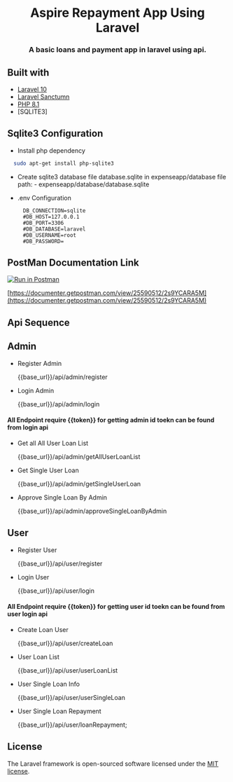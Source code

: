 
<h1 align="center">Aspire Repayment App Using Laravel </h1>
<h3 align="center">A basic loans and  payment app in laravel using api.</h3>

## Built with
- [Laravel 10](https://github.com/laravel/framework)
- [Laravel Sanctumn](https://github.com/laravel/sanctum)
- [PHP 8.1](https://www.php.net/releases/8.1/en.php)
- [SQLITE3]

## Sqlite3  Configuration
- Install php dependency  
```bash 
  sudo apt-get install php-sqlite3
  ```

- Create sqlite3 database file database.sqlite in expenseapp/database
  file path: - expenseapp/database/database.sqlite

- .env Configuration
```env
     DB_CONNECTION=sqlite  
     #DB_HOST=127.0.0.1  
     #DB_PORT=3306  
     #DB_DATABASE=laravel  
     #DB_USERNAME=root  
     #DB_PASSWORD=  
```

## PostMan Documentation Link  
[![Run in Postman](https://run.pstmn.io/button.svg)](https://documenter.getpostman.com/view/25590512/2s9YCARA5M)


[https://documenter.getpostman.com/view/25590512/2s9YCARA5M](https://documenter.getpostman.com/view/25590512/2s9YCARA5M)

## Api Sequence 

## Admin 

- Register Admin

    {{base_url}}/api/admin/register

- Login Admin

    {{base_url}}/api/admin/login

####   All Endpoint require  {{token}} for  getting admin id toekn can be found from login api

- Get all All User Loan List

    {{base_url}}/api/admin/getAllUserLoanList

- Get Single User Loan

    {{base_url}}/api/admin/getSingleUserLoan

- Approve Single Loan By Admin

    {{base_url}}/api/admin/approveSingleLoanByAdmin

## User

- Register User
    
    {{base_url}}/api/user/register

- Login User
    
    {{base_url}}/api/user/login

####   All Endpoint require  {{token}} for  getting user id toekn can be found from user login api

- Create Loan User

    {{base_url}}/api/user/createLoan

- User Loan  List

    {{base_url}}/api/user/userLoanList

- User Single Loan Info 
    
    {{base_url}}/api/user/userSingleLoan

- User Single Loan Repayment  

    {{base_url}}/api/user/loanRepayment;

## License
The Laravel framework is open-sourced software licensed under the [MIT license](https://opensource.org/licenses/MIT).
